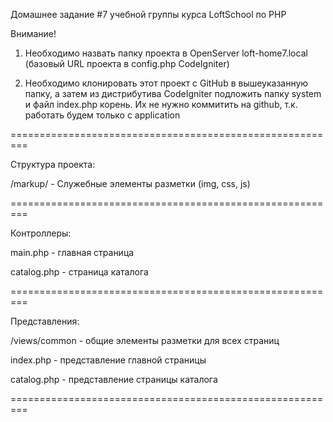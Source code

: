Домашнее задание #7 учебной группы курса LoftSchool по PHP

Внимание!

1) Необходимо назвать папку проекта в OpenServer loft-home7.local (базовый URL проекта в config.php CodeIgniter)

2) Необходимо клонировать этот проект с GitHub в вышеуказанную папку, а затем из дистрибутива CodeIgniter подложить папку system и файл index.php корень. Их не нужно коммитить на github, т.к. работать будем только с application

=========================================================

Структура проекта:

/markup/ - Служебные элементы разметки (img, css, js)

=========================================================

Контроллеры:

main.php - главная страница

catalog.php - страница каталога

=========================================================

Представления:

/views/common - общие элементы разметки для всех страниц

index.php - представление главной страницы

catalog.php - представление страницы каталога

=========================================================